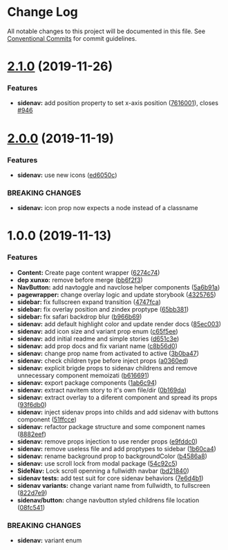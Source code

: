 # Change Log

All notable changes to this project will be documented in this file.
See [Conventional Commits](https://conventionalcommits.org) for commit guidelines.

# [2.1.0](https://github.com/CraveFood/farmblocks/compare/@crave/farmblocks-sidenav@2.0.0...@crave/farmblocks-sidenav@2.1.0) (2019-11-26)


### Features

* **sidenav:** add position property to set x-axis position ([7616001](https://github.com/CraveFood/farmblocks/commit/7616001725ea376117f1c0844fe7331e4c60c03d)), closes [#946](https://github.com/CraveFood/farmblocks/issues/946)





# [2.0.0](https://github.com/CraveFood/farmblocks/compare/@crave/farmblocks-sidenav@1.0.0...@crave/farmblocks-sidenav@2.0.0) (2019-11-19)


### Features

* **sidenav:** use new icons ([ed6050c](https://github.com/CraveFood/farmblocks/commit/ed6050c619d45e1aefd7807dc0aa4abc36a7fbff))


### BREAKING CHANGES

* **sidenav:** icon prop now expects a node instead of a classname





# 1.0.0 (2019-11-13)


### Features

* **Content:** Create page content wrapper ([6274c74](https://github.com/CraveFood/farmblocks/commit/6274c747380ed96f4998fad1153214bac63d12c0))
* **dep xunxo:** remove before merge ([bb6f2f3](https://github.com/CraveFood/farmblocks/commit/bb6f2f3a89f9ff80b20bfa1c0d7eb9afb173a1a6))
* **NavButton:** add navtoggle and navclose helper components ([5a6b91a](https://github.com/CraveFood/farmblocks/commit/5a6b91a4cae0da035b9c4cf5622c3973dd5e0e61))
* **pagewrapper:** change overlay logic and update storybook ([4325765](https://github.com/CraveFood/farmblocks/commit/43257657de9898b459fe9e78f45709a2bb8b2e33))
* **sidebar:** fix fullscreen expand transition ([4747fca](https://github.com/CraveFood/farmblocks/commit/4747fca0c4b4457904757e382b30479c7972c7f9))
* **sidebar:** fix overlay position and zindex proptype ([65bb381](https://github.com/CraveFood/farmblocks/commit/65bb381f2b035d02c97d1360a2ddead4c6c22f95))
* **sidebar:** fix safari backdrop blur ([b966b69](https://github.com/CraveFood/farmblocks/commit/b966b69bd8273ba18e85c31feb803f75792dfcad))
* **sidenav:** add default highlight color and update render docs ([85ec003](https://github.com/CraveFood/farmblocks/commit/85ec003e3b085293e6facef238eff278e59695ae))
* **sidenav:** add icon size and variant prop enum ([c65f5ee](https://github.com/CraveFood/farmblocks/commit/c65f5ee7a21f709e51d301b09f0f886550d17493))
* **sidenav:** add initial readme and simple stories ([d651c3e](https://github.com/CraveFood/farmblocks/commit/d651c3e53c9e45ff24f2811b6bf29412c5983b09))
* **sidenav:** add prop docs and fix variant name ([c8b56d0](https://github.com/CraveFood/farmblocks/commit/c8b56d053324b46fd0ad9fc48101b4ed2aa68244))
* **sidenav:** change prop name from activated to active ([3b0ba47](https://github.com/CraveFood/farmblocks/commit/3b0ba47f4f3d6bef12de76f79512f0b71fbdb1c5))
* **sidenav:** check children type before inject props ([a0360ed](https://github.com/CraveFood/farmblocks/commit/a0360edfafd4af5640e446ea9716065957c991e5))
* **sidenav:** explicit brigde props to sidenav childrens and remove unnecessary component memoizati ([b616691](https://github.com/CraveFood/farmblocks/commit/b6166918a1ca4155d029e4d361251a1556390093))
* **sidenav:** export package components ([1ab6c94](https://github.com/CraveFood/farmblocks/commit/1ab6c9446fd65e17f0c8acd5396b8bd967e5ef2d))
* **sidenav:** extract navitem story to it's own file/dir ([0b169da](https://github.com/CraveFood/farmblocks/commit/0b169dae4b1c36c82161849e2ea92d5bbd9e86ad))
* **sidenav:** extract overlay to a diferent component and spread its props ([93f6db0](https://github.com/CraveFood/farmblocks/commit/93f6db06ba532519dc2a3e364928f5e52de8ff10))
* **sidenav:** inject sidenav props into childs and add sidenav with buttons component ([51ffcce](https://github.com/CraveFood/farmblocks/commit/51ffcce3a0386733e173beeeac3a423d730d7cb5))
* **sidenav:** refactor package structure and some component names ([8882eef](https://github.com/CraveFood/farmblocks/commit/8882eef6a6ee20de19401bfe804fff2eadd44bca))
* **sidenav:** remove props injection to use render props ([e9fddc0](https://github.com/CraveFood/farmblocks/commit/e9fddc0c0966cb4e6f15347ab28b4589b79aa5c8))
* **sidenav:** remove useless file and add proptypes to sidebar ([1b60ca4](https://github.com/CraveFood/farmblocks/commit/1b60ca459a96449c1c705256853680c176bde809))
* **sidenav:** rename background prop to backgroundColor ([b4586a8](https://github.com/CraveFood/farmblocks/commit/b4586a8385d61260d41f64c16f5375db3731297f))
* **sidenav:** use scroll lock from modal package ([54c92c5](https://github.com/CraveFood/farmblocks/commit/54c92c537934771888c1dc65a55b8a2239e2def3))
* **SideNav:** Lock scroll openning a fullwidth navbar ([bd21840](https://github.com/CraveFood/farmblocks/commit/bd218407a97333ff423c08a05cfd3527050c8ce3))
* **sidenav tests:** add test suit for core sidenav behaviors ([7e6d4b1](https://github.com/CraveFood/farmblocks/commit/7e6d4b18857bb5cb9ff80d467472872fa19ab0fb))
* **sidenav variants:** change variant name from fullwidth, to fullscreen ([822d7e9](https://github.com/CraveFood/farmblocks/commit/822d7e9304daacd9047d2232d46deba7294be827))
* **sidenav/button:** change navbutton styled childrens file location ([08fc541](https://github.com/CraveFood/farmblocks/commit/08fc5417240d59d2697d2d1a17d410e809d7c8c4))


### BREAKING CHANGES

* **sidenav:** variant enum
